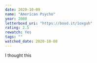 ```yaml
---
date: 2020-10-09
name: "American Psycho"
year: 2000
letterboxd_uri: "https://boxd.it/1oxguh"
rating: 2.5
rewatch: Yes
tags: ""
watched_date: 2020-10-08
---
```


I thought this

